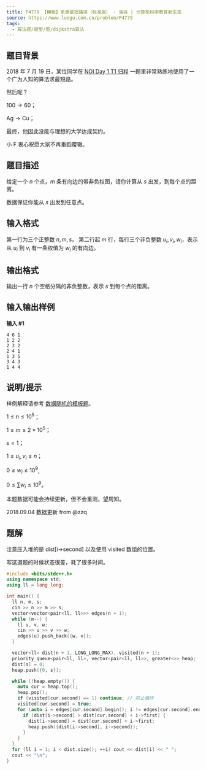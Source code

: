 ```yaml
---
title: P4779 【模板】单源最短路径（标准版） - 洛谷 | 计算机科学教育新生态
source: https://www.luogu.com.cn/problem/P4779
tags:
  - 算法题/题型/图/dijkstra算法 
---
```


## 题目背景

2018 年 7 月 19 日，某位同学在 [NOI Day 1 T1 归程](https://www.luogu.org/problemnew/show/P4768) 一题里非常熟练地使用了一个广为人知的算法求最短路。

然后呢？

$100 \rightarrow 60$；

$\text{Ag} \rightarrow \text{Cu}$；

最终，他因此没能与理想的大学达成契约。

小 F 衷心祝愿大家不再重蹈覆辙。

## 题目描述

给定一个 $n$ 个点，$m$ 条有向边的带非负权图，请你计算从 $s$ 出发，到每个点的距离。

数据保证你能从 $s$ 出发到任意点。

## 输入格式

第一行为三个正整数 $n, m, s$。 第二行起 $m$ 行，每行三个非负整数 $u_i, v_i, w_i$，表示从 $u_i$ 到 $v_i$ 有一条权值为 $w_i$ 的有向边。

## 输出格式

输出一行 $n$ 个空格分隔的非负整数，表示 $s$ 到每个点的距离。

## 输入输出样例

**输入 #1**

```
4 6 1
1 2 2
2 3 2
2 4 1
1 3 5
3 4 3
1 4 4
```

## 说明/提示

样例解释请参考 [数据随机的模板题](https://www.luogu.org/problemnew/show/P3371)。

$1 \leq n \leq 10^5$；

$1 \leq m \leq 2\times 10^5$；

$s = 1$；

$1 \leq u_i, v_i\leq n$；

$0 \leq w_i \leq 10 ^ 9$,

$0 \leq \sum w_i \leq 10 ^ 9$。

本题数据可能会持续更新，但不会重测，望周知。

2018.09.04 数据更新 from @zzq

## 题解
注意压入堆的是 dist[i->second] 以及使用 visited 数组的位置。

写这道题的时候状态很差，耗了很多时间。

```cpp
#include <bits/stdc++.h>
using namespace std;
using ll = long long;

int main() {
  ll n, m, s;
  cin >> n >> m >> s;
  vector<vector<pair<ll, ll>>> edges(n + 1);
  while (m--) {
    ll u, v, w;
    cin >> u >> v >> w;
    edges[u].push_back({w, v});
  }

  vector<ll> dist(n + 1, LONG_LONG_MAX), visited(n + 1);
  priority_queue<pair<ll, ll>, vector<pair<ll, ll>>, greater<>> heap;
  dist[s] = 0;
  heap.push({0, s});

  while (!heap.empty()) {
    auto cur = heap.top();
    heap.pop();
    if (visited[cur.second] == 1) continue; // 防止循环
    visited[cur.second] = true;
    for (auto i = edges[cur.second].begin(); i != edges[cur.second].end(); ++i) {
      if (dist[i->second] > dist[cur.second] + i->first) {
        dist[i->second] = dist[cur.second] + i->first;
        heap.push({dist[i->second], i->second});
      }
    }
  }
  for (ll i = 1; i < dist.size(); ++i) cout << dist[i] << " ";
  cout << "\n";
}
```


